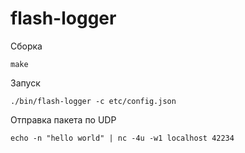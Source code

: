# flash-logger

Сборка
```shell
make
```

Запуск
```shell
./bin/flash-logger -c etc/config.json
```

Отправка пакета по UDP
```shell
echo -n "hello world" | nc -4u -w1 localhost 42234
```

